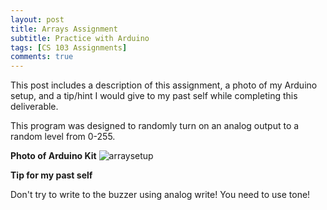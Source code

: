 ```yaml
---
layout: post
title: Arrays Assignment 
subtitle: Practice with Arduino
tags: [CS 103 Assignments]
comments: true
---
```


This post includes a description of this assignment, a photo of my Arduino setup, and a tip/hint I would give to my past self while completing this deliverable. 
 
This program was designed to randomly turn on an analog output to a random level from 0-255. 


**Photo of Arduino Kit**
![arraysetup]()


**Tip for my past self**

Don't try to write to the buzzer using analog write! You need to use tone! 






